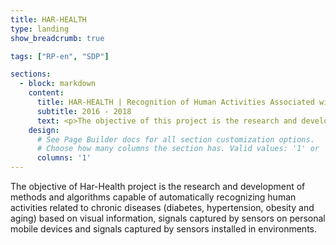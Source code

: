```yaml
---
title: HAR-HEALTH
type: landing
show_breadcrumb: true

tags: ["RP-en", "SDP"]

sections:
  - block: markdown
    content:
      title: HAR-HEALTH | Recognition of Human Activities Associated with Chronic Diseases
      subtitle: 2016 - 2018
      text: <p>The objective of this project is the research and development of methods and algorithms capable of automatically recognizing human activities related to chronic diseases (diabetes, hypertension, obesity and aging) based on visual information, signals captured by sensors on personal mobile devices and signals captured by sensors installed in environments.
    design:
      # See Page Builder docs for all section customization options.
      # Choose how many columns the section has. Valid values: '1' or '2'.
      columns: '1'
---
```


The objective of Har-Health project is the research and development of methods and algorithms capable of automatically recognizing human activities related to chronic diseases (diabetes, hypertension, obesity and aging) based on visual information, signals captured by sensors on personal mobile devices and signals captured by sensors installed in environments.
